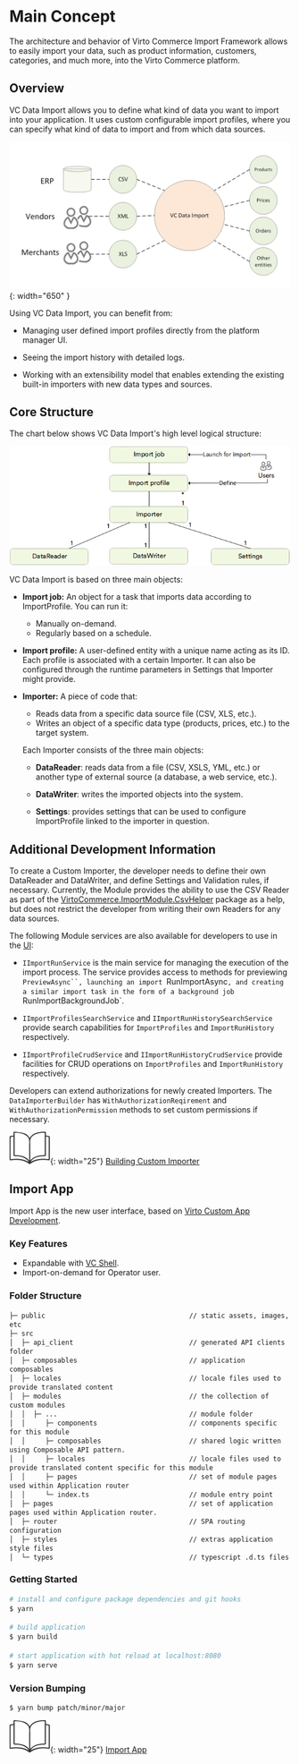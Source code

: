 ﻿# Main Concept
The architecture and behavior of Virto Commerce Import Framework allows to easily import your data, such as product information, customers, categories, and much more, into the Virto Commerce platform.

## Overview
VC Data Import allows you to define what kind of data you want to import into your application. It uses custom configurable import profiles, where you can specify what kind of data to import and from which data sources.

![Data types and sources for import](media/01-import-data-chart.png){: width="650" }

Using VC Data Import, you can benefit from:

+ Managing user defined import profiles directly from the platform manager UI.
    
+ Seeing the import history with detailed logs.
    
+ Working with an extensibility model that enables extending the existing built-in importers with new data types and sources.

## Core Structure
The chart below shows VC Data Import's high level logical structure:

![VC Data Import structure](media/02-vc-data-import-structure-chart.png)

VC Data Import is based on three main objects:

+ **Import job:** An object for a task that imports data according to ImportProfile. You can run it:

    * Manually on-demand.
    * Regularly based on a schedule.

+ **Import profile:** A user-defined entity with a unique name acting as its ID. Each profile is associated with a certain Importer. It can also be configured through the runtime parameters in Settings that Importer might provide.
    
+ **Importer:** A piece of code that:

    * Reads data from a specific data source file (CSV, XLS, etc.).
    * Writes an object of a specific data type (products, prices, etc.) to the target system. 
    
    Each Importer consists of the three main objects:
    
    + **DataReader**: reads data from a file (CSV, XSLS, YML, etc.) or another type of external source (a database, a web service, etc.).
        
    + **DataWriter**: writes the imported objects into the system.
        
    + **Settings**: provides settings that can be used to configure ImportProfile linked to the importer in question.
        

## Additional Development Information

To create a Custom Importer, the developer needs to define their own DataReader and DataWriter, and define Settings and Validation rules, if necessary. Currently, the Module provides the ability to use the CSV Reader as part of the [VirtoCommerce.ImportModule.CsvHelper](https://www.nuget.org/packages/VirtoCommerce.ImportModule.CsvHelper) package as a help, but does not restrict the developer from writing their own Readers for any data sources.

The following Module services are also available for developers to use in the [UI](import-app.md#user-interface-and-work-scenarios):

* `IImportRunService` is the main service for managing the execution of the import process. The service provides access to methods for previewing `PreviewAsync``, launching an import `RunImportAsync`, and creating a similar import task in the form of a background job `RunImportBackgroundJob`.

* `IImportProfilesSearchService` and `IImportRunHistorySearchService` provide search capabilities for `ImportProfiles` and `ImportRunHistory` respectively.

* `IImportProfileCrudService` and `IImportRunHistoryCrudService` provide facilities for CRUD operations on `ImportProfiles` and `ImportRunHistory` respectively.

Developers can extend authorizations for newly created Importers. The `DataImporterBuilder` has `WithAuthorizationReqirement` and `WithAuthorizationPermission` methods to set custom permissions if necessary.

![Readmore](media/readmore.png){: width="25"} [Building Custom Importer](02-building-custom-importer.md)

## Import App

Import App is the new user interface, based on [Virto Custom App Development](https://docs.virtocommerce.org/new/developer-guide/custom-apps-development/overview/).

### Key Features

* Expandable with [VC Shell](https://github.com/VirtoCommerce/vc-shell). 
* Import-on-demand for Operator user.

### Folder Structure

```text
├─ public                                    // static assets, images, etc
├─ src
│  ├─ api_client                             // generated API clients folder
│  ├─ composables                            // application composables
│  ├─ locales                                // locale files used to provide translated content
│  ├─ modules                                // the collection of custom modules
│  │  ├─ ...                                 // module folder
│  │     ├─ components                       // components specific for this module
│  │     ├─ composables                      // shared logic written using Composable API pattern.
│  │     ├─ locales                          // locale files used to provide translated content specific for this module
│  │     ├─ pages                            // set of module pages used within Application router
│  │     └─ index.ts                         // module entry point
│  ├─ pages                                  // set of application pages used within Application router.
│  ├─ router                                 // SPA routing configuration
│  ├─ styles                                 // extras application style files
│  └─ types                                  // typescript .d.ts files
```

### Getting Started

```bash
# install and configure package dependencies and git hooks
$ yarn

# build application
$ yarn build

# start application with hot reload at localhost:8080
$ yarn serve
```

###  Version Bumping

```bash
$ yarn bump patch/minor/major
```

![Readmore](media/readmore.png){: width="25"} [Import App](import-app.md)

